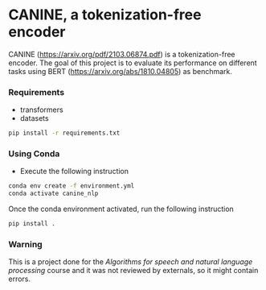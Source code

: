 # CANINE, a tokenization-free encoder
CANINE (https://arxiv.org/pdf/2103.06874.pdf) is a tokenization-free encoder. The goal of this project is to evaluate its performance
on different tasks using BERT (https://arxiv.org/abs/1810.04805) as benchmark.

### Requirements
* transformers
* datasets

```bash
pip install -r requirements.txt
```

### Using Conda

* Execute the following instruction

```bash
conda env create -f environment.yml
conda activate canine_nlp
```
Once the conda environment activated, run the following instruction

```bash
pip install .
```

### Warning
This is a project done for the _Algorithms for speech and natural language processing_ course and it was not reviewed by
externals, so it might contain errors.

